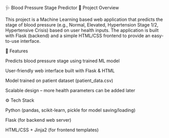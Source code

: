 🩺 Blood Pressure Stage Predictor
📌 Project Overview

This project is a Machine Learning based web application that predicts the stage of blood pressure (e.g., Normal, Elevated, Hypertension Stage 1/2, Hypertensive Crisis) based on user health inputs.
The application is built with Flask (backend) and a simple HTML/CSS frontend to provide an easy-to-use interface.

🚀 Features

Predicts blood pressure stage using trained ML model

User-friendly web interface built with Flask & HTML

Model trained on patient dataset (patient_data.csv)

Scalable design – more health parameters can be added later

⚙️ Tech Stack

Python (pandas, scikit-learn, pickle for model saving/loading)

Flask (for backend web server)

HTML/CSS + Jinja2 (for frontend templates)
